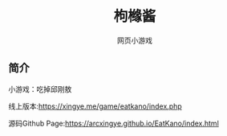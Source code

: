<p align="center">

</p>
<div align="center">

# 枸橼酱

网页小游戏

</div>


## 简介

小游戏：吃掉邱刚敖



线上版本:https://xingye.me/game/eatkano/index.php

源码Github Page:https://arcxingye.github.io/EatKano/index.html


